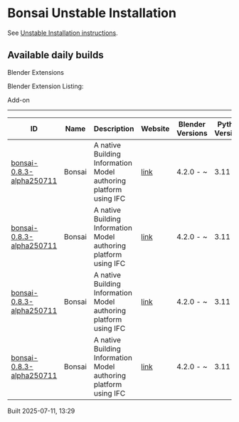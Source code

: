 # Bonsai Unstable Installation

See [Unstable Installation instructions](https://docs.bonsaibim.org/guides/development/installation.html#unstable-installation).

## Available daily builds

Blender Extensions


Blender Extension Listing:

Add-on

---

| ID | Name | Description | Website | Blender Versions | Python Versions | Platforms | Size |
| --- | --- | --- | --- | --- | --- | --- | --- |
| [bonsai-0.8.3-alpha250711](https://github.com/IfcOpenShell/IfcOpenShell/releases/download/bonsai-0.8.3-alpha2507111324/bonsai_py311-0.8.3-alpha250711-windows-x64.zip?repository=https://raw.githubusercontent.com/IfcOpenShell/bonsai_unstable_repo/main/index.json&blender_version_min=4.2.0&platforms=windows-x64&python_versions=3.11) | Bonsai | A native Building Information Model authoring platform using IFC | [link](https://bonsaibim.org/) | 4.2.0 - ~ | 3.11 | windows-x64 | 89.0MB |
| [bonsai-0.8.3-alpha250711](https://github.com/IfcOpenShell/IfcOpenShell/releases/download/bonsai-0.8.3-alpha2507111324/bonsai_py311-0.8.3-alpha250711-macos-arm64.zip?repository=https://raw.githubusercontent.com/IfcOpenShell/bonsai_unstable_repo/main/index.json&blender_version_min=4.2.0&platforms=macos-arm64&python_versions=3.11) | Bonsai | A native Building Information Model authoring platform using IFC | [link](https://bonsaibim.org/) | 4.2.0 - ~ | 3.11 | macos-arm64 | 107.3MB |
| [bonsai-0.8.3-alpha250711](https://github.com/IfcOpenShell/IfcOpenShell/releases/download/bonsai-0.8.3-alpha2507111324/bonsai_py311-0.8.3-alpha250711-macos-x64.zip?repository=https://raw.githubusercontent.com/IfcOpenShell/bonsai_unstable_repo/main/index.json&blender_version_min=4.2.0&platforms=macos-x64&python_versions=3.11) | Bonsai | A native Building Information Model authoring platform using IFC | [link](https://bonsaibim.org/) | 4.2.0 - ~ | 3.11 | macos-x64 | 104.5MB |
| [bonsai-0.8.3-alpha250711](https://github.com/IfcOpenShell/IfcOpenShell/releases/download/bonsai-0.8.3-alpha2507111324/bonsai_py311-0.8.3-alpha250711-linux-x64.zip?repository=https://raw.githubusercontent.com/IfcOpenShell/bonsai_unstable_repo/main/index.json&blender_version_min=4.2.0&platforms=linux-x64&python_versions=3.11) | Bonsai | A native Building Information Model authoring platform using IFC | [link](https://bonsaibim.org/) | 4.2.0 - ~ | 3.11 | linux-x64 | 114.0MB |

Built 2025-07-11, 13:29